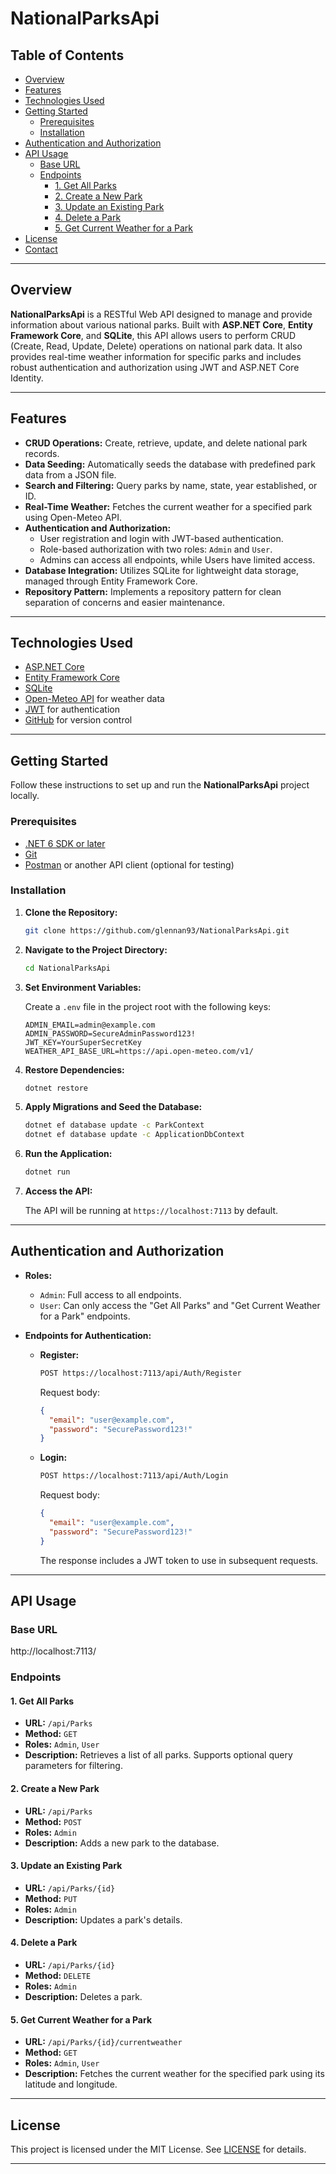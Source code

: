 # NationalParksApi

## Table of Contents

- [Overview](#overview)
- [Features](#features)
- [Technologies Used](#technologies-used)
- [Getting Started](#getting-started)
  - [Prerequisites](#prerequisites)
  - [Installation](#installation)
- [Authentication and Authorization](#authentication-and-authorization)
- [API Usage](#api-usage)
  - [Base URL](#base-url)
  - [Endpoints](#endpoints)
    - [1. Get All Parks](#1-get-all-parks)
    - [2. Create a New Park](#2-create-a-new-park)
    - [3. Update an Existing Park](#3-update-an-existing-park)
    - [4. Delete a Park](#4-delete-a-park)
    - [5. Get Current Weather for a Park](#5-get-current-weather-for-a-park)
- [License](#license)
- [Contact](#contact)

---

## Overview

**NationalParksApi** is a RESTful Web API designed to manage and provide information about various national parks. Built with **ASP.NET Core**, **Entity Framework Core**, and **SQLite**, this API allows users to perform CRUD (Create, Read, Update, Delete) operations on national park data. It also provides real-time weather information for specific parks and includes robust authentication and authorization using JWT and ASP.NET Core Identity.

---

## Features

- **CRUD Operations:** Create, retrieve, update, and delete national park records.
- **Data Seeding:** Automatically seeds the database with predefined park data from a JSON file.
- **Search and Filtering:** Query parks by name, state, year established, or ID.
- **Real-Time Weather:** Fetches the current weather for a specified park using Open-Meteo API.
- **Authentication and Authorization:**
  - User registration and login with JWT-based authentication.
  - Role-based authorization with two roles: `Admin` and `User`.
  - Admins can access all endpoints, while Users have limited access.
- **Database Integration:** Utilizes SQLite for lightweight data storage, managed through Entity Framework Core.
- **Repository Pattern:** Implements a repository pattern for clean separation of concerns and easier maintenance.

---

## Technologies Used

- [ASP.NET Core](https://dotnet.microsoft.com/apps/aspnet)
- [Entity Framework Core](https://docs.microsoft.com/en-us/ef/core/)
- [SQLite](https://www.sqlite.org/index.html)
- [Open-Meteo API](https://open-meteo.com/) for weather data
- [JWT](https://jwt.io/) for authentication
- [GitHub](https://github.com/) for version control

---

## Getting Started

Follow these instructions to set up and run the **NationalParksApi** project locally.

### Prerequisites

- [.NET 6 SDK or later](https://dotnet.microsoft.com/download)
- [Git](https://git-scm.com/downloads)
- [Postman](https://www.postman.com/) or another API client (optional for testing)

### Installation

1. **Clone the Repository:**

    ```bash
    git clone https://github.com/glennan93/NationalParksApi.git
    ```

2. **Navigate to the Project Directory:**

    ```bash
    cd NationalParksApi
    ```

3. **Set Environment Variables:**

    Create a `.env` file in the project root with the following keys:
    ```
    ADMIN_EMAIL=admin@example.com
    ADMIN_PASSWORD=SecureAdminPassword123!
    JWT_KEY=YourSuperSecretKey
    WEATHER_API_BASE_URL=https://api.open-meteo.com/v1/
    ```

4. **Restore Dependencies:**

    ```bash
    dotnet restore
    ```

5. **Apply Migrations and Seed the Database:**

    ```bash
    dotnet ef database update -c ParkContext
    dotnet ef database update -c ApplicationDbContext
    ```

6. **Run the Application:**

    ```bash
    dotnet run
    ```

7. **Access the API:**

    The API will be running at `https://localhost:7113` by default.

---

## Authentication and Authorization

- **Roles:**
  - `Admin`: Full access to all endpoints.
  - `User`: Can only access the "Get All Parks" and "Get Current Weather for a Park" endpoints.
  
- **Endpoints for Authentication:**
  - **Register:**
    ```bash
    POST https://localhost:7113/api/Auth/Register
    ```
    Request body:
    ```json
    {
      "email": "user@example.com",
      "password": "SecurePassword123!"
    }
    ```
  - **Login:**
    ```bash
    POST https://localhost:7113/api/Auth/Login
    ```
    Request body:
    ```json
    {
      "email": "user@example.com",
      "password": "SecurePassword123!"
    }
    ```
    The response includes a JWT token to use in subsequent requests.

---

## API Usage

### Base URL


http://localhost:7113/



### Endpoints

#### 1. Get All Parks

- **URL:** `/api/Parks`
- **Method:** `GET`
- **Roles:** `Admin`, `User`
- **Description:** Retrieves a list of all parks. Supports optional query parameters for filtering.

#### 2. Create a New Park

- **URL:** `/api/Parks`
- **Method:** `POST`
- **Roles:** `Admin`
- **Description:** Adds a new park to the database.

#### 3. Update an Existing Park

- **URL:** `/api/Parks/{id}`
- **Method:** `PUT`
- **Roles:** `Admin`
- **Description:** Updates a park's details.

#### 4. Delete a Park

- **URL:** `/api/Parks/{id}`
- **Method:** `DELETE`
- **Roles:** `Admin`
- **Description:** Deletes a park.

#### 5. Get Current Weather for a Park

- **URL:** `/api/Parks/{id}/currentweather`
- **Method:** `GET`
- **Roles:** `Admin`, `User`
- **Description:** Fetches the current weather for the specified park using its latitude and longitude.

---

## License

This project is licensed under the MIT License. See [LICENSE](LICENSE) for details.

---
